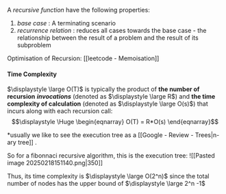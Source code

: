 A *recursive function* have the following properties:
1. *base case* : A terminating scenario
2. *recurrence relation* : reduces all cases towards the base case - the relationship between the result of a problem and the result of its subproblem

Optimisation of Recursion: [[leetcode - Memoisation]]

#### Time Complexity

$\displaystyle \large O(T)$ is typically the product of **the number of recursion** **_invocations_** (denoted as $\displaystyle \large R$) and **the time complexity of calculation** (denoted as $\displaystyle \large O(s)$) that incurs along with each recursion call:
$$\displaystyle \Huge \begin{eqnarray} 
O(T) = R*O(s)
\end{eqnarray}$$

*usually we like to see the execution tree as a [[Google - Review - Trees|n-ary tree]] .

So for a fibonnaci recursive algorithm, this is the execution tree:
![[Pasted image 20250218151140.png|350]]

Thus, its time complexity is $\displaystyle \large O(2^n)$ since the total number of nodes has the upper bound of $\displaystyle \large 2^n -1$

